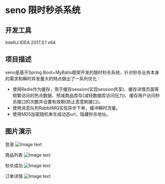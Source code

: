 # seno 限时秒杀系统
## 开发工具 
IntelliJ IDEA 2017.3.1 x64

## 项目描述
seno是基于Spring Boot+MyBatis框架开发的限时秒杀系统，针对秒杀业务本身的需求和瞬时并发量大的特点做出了一系列优化：

- 使用Redis作为缓存，用于缓存session(实现session共享)、缓存详情页面等频繁访问的热点数据、预减商品库存(减轻数据库访问压力)、缓存用户访问秒杀接口的次数并设置有效期(防止恶意刷接口)。
- 使用消息队列RabbitMQ实现异步下单，缓冲瞬时流量。
- 使用MD5加密随机串生成动态url，隐藏秒杀地址。

## 图片演示
登录
![Image text](https://github.com/gloriaaaa/seno/blob/master/imgs/login.png)

商品列表
![Image text](https://github.com/gloriaaaa/seno/blob/master/imgs/goods_list.png)

秒杀成功
![Image text](https://github.com/gloriaaaa/seno/blob/master/imgs/miaoshasuccess.png)

订单详情
![Image text](https://github.com/gloriaaaa/seno/blob/master/imgs/order.png)




